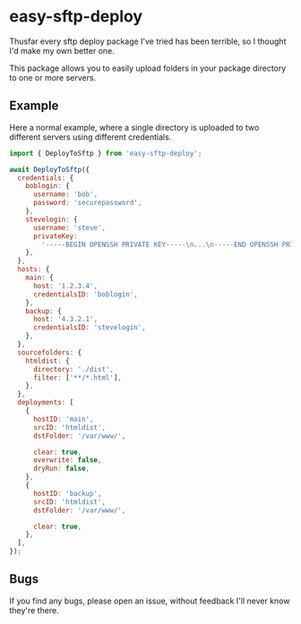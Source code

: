 # easy-sftp-deploy

Thusfar every sftp deploy package I've tried has been terrible, so I thought I'd make my own better one.

This package allows you to easily upload folders in your package directory to one or more servers.

## Example

Here a normal example, where a single directory is uploaded to two different servers using different credentials.

```js
import { DeployToSftp } from 'easy-sftp-deploy';

await DeployToSftp({
  credentials: {
    boblogin: {
      username: 'bob',
      password: 'securepassword',
    },
    stevelogin: {
      username: 'steve',
      privateKey:
        '-----BEGIN OPENSSH PRIVATE KEY-----\n...\n-----END OPENSSH PRIVATE KEY-----',
    },
  },
  hosts: {
    main: {
      host: '1.2.3.4',
      credentialsID: 'boblogin',
    },
    backup: {
      host: '4.3.2.1',
      credentialsID: 'stevelogin',
    },
  },
  sourcefolders: {
    htmldist: {
      directory: './dist',
      filter: ['**/*.html'],
    },
  },
  deployments: [
    {
      hostID: 'main',
      srcID: 'htmldist',
      dstFolder: '/var/www/',

      clear: true,
      overwrite: false,
      dryRun: false,
    },
    {
      hostID: 'backup',
      srcID: 'htmldist',
      dstFolder: '/var/www/',

      clear: true,
    },
  ],
});
```

## Bugs

If you find any bugs, please open an issue, without feedback I'll never know they're there.
